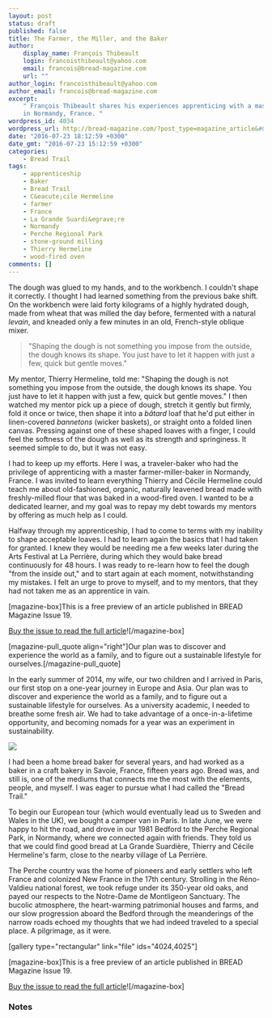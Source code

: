 ```yaml
---
layout: post
status: draft
published: false
title: The Farmer, the Miller, and the Baker
author:
    display_name: François Thibeault
    login: francoisthibeault@yahoo.com
    email: francois@bread-magazine.com
    url: ""
author_login: francoisthibeault@yahoo.com
author_email: francois@bread-magazine.com
excerpt:
    " François Thibeault shares his experiences apprenticing with a master farmer-miller-baker
    in Normandy, France. "
wordpress_id: 4034
wordpress_url: http://bread-magazine.com/?post_type=magazine_article&#038;p=4034
date: "2016-07-23 18:12:59 +0300"
date_gmt: "2016-07-23 15:12:59 +0300"
categories:
    - Bread Trail
tags:
    - apprenticeship
    - Baker
    - Bread Trail
    - C&eacute;cile Hermeline
    - farmer
    - France
    - La Grande Suardi&egrave;re
    - Normandy
    - Perche Regional Park
    - stone-ground milling
    - Thierry Hermeline
    - wood-fired oven
comments: []
---
```


The dough was glued to my hands, and to the workbench. I couldn't shape it correctly. I thought I had learned something from the previous bake shift. On the workbench were laid forty kilograms of a highly hydrated dough, made from wheat that was milled the day before, fermented with a natural _levain_, and kneaded only a few minutes in an old, French-style oblique mixer.

> "Shaping the dough is not something you impose from the outside, the dough knows its shape. You just have to let it happen with just a few, quick but gentle moves."

My mentor, Thierry Hermeline, told me: "Shaping the dough is not something you impose from the outside, the dough knows its shape. You just have to let it happen with just a few, quick but gentle moves." I then watched my mentor pick up a piece of dough, stretch it gently but firmly, fold it once or twice, then shape it into a _bâtard_ loaf that he'd put either in linen-covered _bannetons_ (wicker baskets), or straight onto a folded linen canvas. Pressing against one of these shaped loaves with a finger, I could feel the softness of the dough as well as its strength and springiness. It seemed simple to do, but it was not easy.

I had to keep up my efforts. Here I was, a traveler-baker who had the privilege of apprenticing with a master farmer-miller-baker in Normandy, France. I was invited to learn everything Thierry and Cécile Hermeline could teach me about old-fashioned, organic, naturally leavened bread made with freshly-milled flour that was baked in a wood-fired oven. I wanted to be a dedicated learner, and my goal was to repay my debt towards my mentors by offering as much help as I could.

Halfway through my apprenticeship, I had to come to terms with my inability to shape acceptable loaves. I had to learn again the basics that I had taken for granted. I knew they would be needing me a few weeks later during the Arts Festival at La Perrière, during which they would bake bread continuously for 48 hours. I was ready to re-learn how to feel the dough "from the inside out," and to start again at each moment, notwithstanding my mistakes. I felt an urge to prove to myself, and to my mentors, that they had not taken me as an apprentice in vain.

[magazine-box]This is a free preview of an article published in BREAD Magazine Issue 19.

[Buy the issue to read the full article](https://shop.bread-magazine.com/bread-magazine-issue-19)![/magazine-box]

[magazine-pull\_quote align="right"]Our plan was to discover and experience the world as a family, and to figure out a sustainable lifestyle for ourselves.[/magazine-pull\_quote]

In the early summer of 2014, my wife, our two children and I arrived in Paris, our first stop on a one-year journey in Europe and Asia. Our plan was to discover and experience the world as a family, and to figure out a sustainable lifestyle for ourselves. As a university academic, I needed to breathe some fresh air. We had to take advantage of a once-in-a-lifetime opportunity, and becoming nomads for a year was an experiment in sustainability.

[![](http://bread-magazine.com/wp-content/uploads/2017/05/Francois-Thibeault-05072014-015-bread-trail-france-w-325x217.jpg)](http://bread-magazine.com/wp-content/uploads/2017/05/Francois-Thibeault-05072014-015-bread-trail-france-w.jpg)

I had been a home bread baker for several years, and had worked as a baker in a craft bakery in Savoie, France, fifteen years ago. Bread was, and still is, one of the mediums that connects me the most with the elements, people, and myself. I was eager to pursue what I had called the "Bread Trail."

To begin our European tour (which would eventually lead us to Sweden and Wales in the UK), we bought a camper van in Paris. In late June, we were happy to hit the road, and drove in our 1981 Bedford to the Perche Regional Park, in Normandy, where we connected again with friends. They told us that we could find good bread at La Grande Suardière, Thierry and Cécile Hermeline's farm, close to the nearby village of La Perrière.

The Perche country was the home of pioneers and early settlers who left France and colonized New France in the 17th century. Strolling in the Réno-Valdieu national forest, we took refuge under its 350-year old oaks, and payed our respects to the Notre-Dame de Montligeon Sanctuary. The bucolic atmosphere, the heart-warming patrimonial houses and farms, and our slow progression aboard the Bedford through the meanderings of the narrow roads echoed my thoughts that we had indeed traveled to a special place. A pilgrimage, as it were.

[gallery type="rectangular" link="file" ids="4024,4025"]

[magazine-box]This is a free preview of an article published in BREAD Magazine Issue 19.

[Buy the issue to read the full article](https://shop.bread-magazine.com/bread-magazine-issue-19)![/magazine-box]

### Notes

